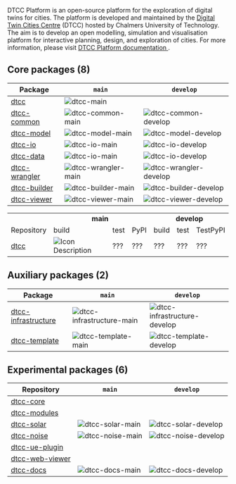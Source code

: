 DTCC Platform is an open-source platform for the exploration of
digital twins for cities. The platform is developed and maintained by
the [Digital Twin Cities Centre](https://dtcc.chalmers.se/) (DTCC)
hosted by Chalmers University of Technology. The aim is to develop an
open modelling, simulation and visualisation platform for interactive
planning, design, and exploration of cities. For more information, please visit [DTCC Platform documentation
](https://platform.dtcc.chalmers.se/).

## Core packages (8)

| Package | `main` | `develop` |
|---------|--------|-----------|
| [dtcc](https://github.com/dtcc-platform/dtcc) | ![dtcc-main](https://github.com/dtcc-platform/dtcc/actions/workflows/ci-build-tests.yml/badge.svg?branch=main) |  |
| [dtcc-common](https://github.com/dtcc-platform/dtcc-common) | ![dtcc-common-main](https://github.com/dtcc-platform/dtcc-common/actions/workflows/ci.yml/badge.svg?branch=main) | ![dtcc-common-develop](https://github.com/dtcc-platform/dtcc-common/actions/workflows/ci.yml/badge.svg?branch=develop) |
| [dtcc-model](https://github.com/dtcc-platform/dtcc-model) | ![dtcc-model-main](https://github.com/dtcc-platform/dtcc-model/actions/workflows/ci.yml/badge.svg?branch=main) | ![dtcc-model-develop](https://github.com/dtcc-platform/dtcc-model/actions/workflows/ci.yml/badge.svg?branch=develop) |
| [dtcc-io](https://github.com/dtcc-platform/dtcc-io) | ![dtcc-io-main](https://github.com/dtcc-platform/dtcc-io/actions/workflows/ci.yml/badge.svg?branch=main) | ![dtcc-io-develop](https://github.com/dtcc-platform/dtcc-io/actions/workflows/ci.yml/badge.svg?branch=develop) |
| [dtcc-data](https://github.com/dtcc-platform/dtcc-data) | ![dtcc-io-main](https://github.com/dtcc-platform/dtcc-io/actions/workflows/ci.yml/badge.svg?branch=main) | ![dtcc-io-develop](https://github.com/dtcc-platform/dtcc-io/actions/workflows/ci.yml/badge.svg?branch=develop) |
| [dtcc-wrangler](https://github.com/dtcc-platform/dtcc-wrangler) | ![dtcc-wrangler-main](https://github.com/dtcc-platform/dtcc-wrangler/actions/workflows/ci.yml/badge.svg?branch=main) | ![dtcc-wrangler-develop](https://github.com/dtcc-platform/dtcc-wrangler/actions/workflows/ci.yml/badge.svg?branch=develop) |
| [dtcc-builder](https://github.com/dtcc-platform/dtcc-builder) | ![dtcc-builder-main](https://github.com/dtcc-platform/dtcc-builder/actions/workflows/ci.yml/badge.svg?branch=main) | ![dtcc-builder-develop](https://github.com/dtcc-platform/dtcc-builder/actions/workflows/ci.yml/badge.svg?branch=develop) |
| [dtcc-viewer](https://github.com/dtcc-platform/dtcc-viewer) | ![dtcc-viewer-main](https://github.com/dtcc-platform/dtcc-viewer/actions/workflows/ci.yml/badge.svg?branch=main) | ![dtcc-viewer-develop](https://github.com/dtcc-platform/dtcc-viewer/actions/workflows/ci.yml/badge.svg?branch=develop) |

<table>
  <tr>
    <td></td> <!-- New cell in header row -->
    <td colspan="3" align="center"><b>main</b></td>
    <td colspan="3" align="center"><b>develop</b></td>
  </tr>
  <tr>
    <td>Repository</td> <!-- New cell in first data row -->
    <td>build</td>
    <td>test</td>
    <td>PyPI</td>
    <td>build</td>
    <td>test</td>
    <td>TestPyPI</td>
  </tr>
  <!-- Additional rows should also start with a new cell for the new column -->
  <!-- Example of an additional row -->
  <tr>
    <td><a href="https://github.com/dtcc-platform/dtcc">dtcc</a></td> <!-- New cell in additional row -->
    <td>  <img src="https://github.com/dtcc-platform/dtcc/actions/workflows/ci-build-tests.yml/badge.svg?branch=main" alt="Icon Description" ></td> <!-- Other cells for this row -->
    <td>???</td>
    <td>???</td>
    <td>???</td>
    <td>???</td>
    <td>???</td>
    <!-- Continue adding cells to match the total number of columns -->
  </tr>
</table>


## Auxiliary packages (2)

| Package | `main` | `develop` |
|---------|--------|-----------|
| [dtcc-infrastructure](https://github.com/dtcc-platform/dtcc-infrastructure) | ![dtcc-infrastructure-main](https://github.com/dtcc-platform/dtcc-infrastructure/actions/workflows/ci.yml/badge.svg?branch=main) | ![dtcc-infrastructure-develop](https://github.com/dtcc-platform/dtcc-infrastructure/actions/workflows/ci.yml/badge.svg?branch=develop) |
| [dtcc-template](https://github.com/dtcc-platform/dtcc-template) | ![dtcc-template-main](https://github.com/dtcc-platform/dtcc-template/actions/workflows/ci.yml/badge.svg?branch=main) | ![dtcc-template-develop](https://github.com/dtcc-platform/dtcc-template/actions/workflows/ci.yml/badge.svg?branch=develop) |

## Experimental packages (6)

| Repository   | `main` | `develop` |
|--------------|--------|-----------|
| [dtcc-core](https://github.com/dtcc-platform/dtcc-core) | | |
| [dtcc-modules](https://github.com/dtcc-platform/dtcc-modules) | | |
| [dtcc-solar](https://github.com/dtcc-platform/dtcc-solar) | ![dtcc-solar-main](https://github.com/dtcc-platform/dtcc-solar/actions/workflows/ci.yml/badge.svg?branch=main) | ![dtcc-solar-develop](https://github.com/dtcc-platform/dtcc-solar/actions/workflows/ci.yml/badge.svg?branch=develop) |
| [dtcc-noise](https://github.com/dtcc-platform/dtcc-noise) | ![dtcc-noise-main](https://github.com/dtcc-platform/dtcc-noise/actions/workflows/ci.yml/badge.svg?branch=main) | ![dtcc-noise-develop](https://github.com/dtcc-platform/dtcc-noise/actions/workflows/ci.yml/badge.svg?branch=develop) |
| [dtcc-ue-plugin](https://github.com/dtcc-platform/dtcc-ue-plugin) | | |
| [dtcc-web-viewer](https://github.com/dtcc-platform/dtcc-web-viewer) | | |
| [dtcc-docs](https://github.com/dtcc-platform/dtcc-docs) | ![dtcc-docs-main](https://github.com/dtcc-platform/dtcc-docs/actions/workflows/ci.yml/badge.svg?branch=main) | ![dtcc-docs-develop](https://github.com/dtcc-platform/dtcc-docs/actions/workflows/ci.yml/badge.svg?branch=develop) |

